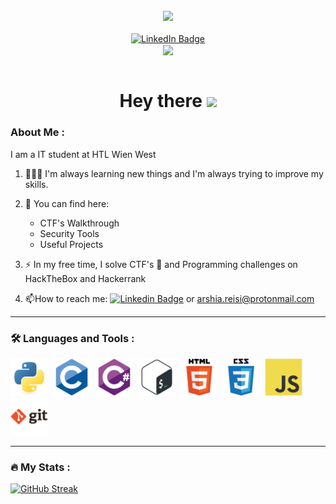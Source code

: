 <br>

<div id="header" align="center">
  <img src="https://media.giphy.com/media/M9gbBd9nbDrOTu1Mqx/giphy.gif" width="100"/>
</div>
<br>

<div id="badges" align="center">
<a href="https://www.linkedin.com/in/arshia-reisi-b287b7193/">
<img src="https://img.shields.io/badge/LinkedIn-blue?style=for-the-badge&logo=linkedin&logoColor=white" alt="LinkedIn Badge"/>
</a>
<br>
<img align="center" src="https://komarev.com/ghpvc/?username=arshia4444&style=flat-square&color=blue"/>
</div>
<br>
<h1  align="center">
  Hey there <img src="https://media.giphy.com/media/hvRJCLFzcasrR4ia7z/giphy.gif" width="30px"/>
</h1>

### About Me :
I am a IT student at HTL Wien West

 1. 👨🏻‍💻 I'm always learning new things and I'm always trying to improve my skills.

 2. 🔎 You can find here:
	 - CTF's Walkthrough
	 - Security Tools
	 - Useful Projects
  
 3. :zap: In my free time, I solve CTF's 🏁 and Programming challenges on HackTheBox and Hackerrank

 4. :mailbox:How to reach me: [![Linkedin Badge](https://img.shields.io/badge/-arshiareisi-blue?style=flat&logo=Linkedin&logoColor=white)](https://www.linkedin.com/in/arshia-reisi-b287b7193/) or [arshia.reisi@protonmail.com](mailto:arshia.reisi@protonmail.com)

<hr>

### :hammer_and_wrench: Languages and Tools :

<div>
  <img src="https://raw.githubusercontent.com/devicons/devicon/1119b9f84c0290e0f0b38982099a2bd027a48bf1/icons/python/python-original.svg" title="Python" alt="Python" width="60" height="60"/>&nbsp;
  <img src="https://raw.githubusercontent.com/devicons/devicon/1119b9f84c0290e0f0b38982099a2bd027a48bf1/icons/c/c-original.svg" title="C" alt="C" width="60" height="60"/>&nbsp;
  <img src="https://raw.githubusercontent.com/devicons/devicon/1119b9f84c0290e0f0b38982099a2bd027a48bf1/icons/csharp/csharp-original.svg" title="Csharp" alt="Csharp" width="60" height="60"/>&nbsp;
  <img src="https://raw.githubusercontent.com/devicons/devicon/1119b9f84c0290e0f0b38982099a2bd027a48bf1/icons/bash/bash-original.svg" title="Bash" alt="Bash" width="60" height="60"/>&nbsp;
  <img src="https://raw.githubusercontent.com/devicons/devicon/1119b9f84c0290e0f0b38982099a2bd027a48bf1/icons/html5/html5-original-wordmark.svg" title="HTML" alt="HTML" width="60" height="60"/>&nbsp;
  <img src="https://raw.githubusercontent.com/devicons/devicon/1119b9f84c0290e0f0b38982099a2bd027a48bf1/icons/css3/css3-original-wordmark.svg" title="CSS" alt="CSS " width="60" height="60"/>&nbsp;
  <img src="https://raw.githubusercontent.com/devicons/devicon/1119b9f84c0290e0f0b38982099a2bd027a48bf1/icons/javascript/javascript-original.svg"  title="JS" alt="JS" width="60" height="60"/>&nbsp;
<img src="https://raw.githubusercontent.com/devicons/devicon/1119b9f84c0290e0f0b38982099a2bd027a48bf1/icons/git/git-original-wordmark.svg"  title="GIT" alt="GIT" width="60" height="60"/>&nbsp;
</div>

<hr>

### :fire: My Stats :
[![GitHub Streak](http://github-readme-streak-stats.herokuapp.com?user=arshia4444&theme=github-dark-blue&hide_border=true&date_format=M%20j%5B%2C%20Y%5D)](https://git.io/streak-stats)
